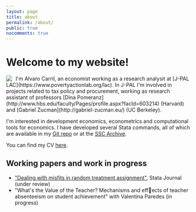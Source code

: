```yaml
---
layout: page
title: about
permalink: /about/
public: true
nocomments: true
---
```


# Welcome to my website!

<img style="float: left;margin-right:10px;" src="..\files\photo_cv.jpg">
I'm Alvaro Carril, an economist working as a research analysit at [J-PAL LAC](https://www.povertyactionlab.org/lac). In J-PAL I'm involved in projects related to tax policy and procurement, working as research assistant of professors [Dina Pomeranz](http://www.hbs.edu/faculty/Pages/profile.aspx?facId=603214) (Harvard) and [Gabriel Zucman](http://gabriel-zucman.eu/) (UC Berkeley).

I'm interested in development economics, econometrics and computational tools for economics. I have developed several Stata commands, all of which are available in my [Git repo](http://www.github.com/acarril) or at the [SSC Archive](https://ideas.repec.org/f/pca1141.html).

You can find my CV [here](https://www.dropbox.com/s/oow36pf0wyevnc4/CV_acarril.pdf?dl=0).

## Working papers and work in progress

- ["Dealing with misfits in random treatment assignment"](https://www.researchgate.net/publication/292091060_Dealing_with_misfits_in_random_treatment_assignment), Stata Journal (under review)
- "What's the Value of the Teacher? Mechanisms and effects of teacher absenteeism on
student achievement" with Valentina Paredes (in progress)
